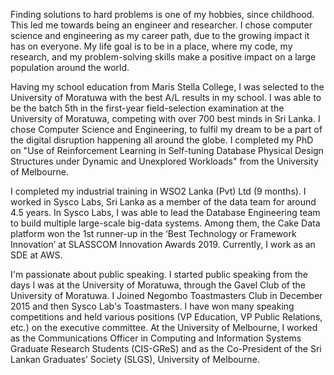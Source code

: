 Finding solutions to hard problems is one of my hobbies, since childhood. This led me towards being an engineer and researcher. I chose computer science and engineering as my career path, due to the growing impact it has on everyone. My life goal is to be in a place, where my code, my research, and my problem-solving skills make a positive impact on a large population around the world.

Having my school education from Maris Stella College, I was selected to the University of Moratuwa with the best A/L results in my school. I was able to be the batch 5th in the first-year field-selection examination at the University of Moratuwa, competing with over 700 best minds in Sri Lanka. I chose Computer Science and Engineering, to fulfil my dream to be a part of the digital disruption happening all around the globe. I completed my PhD on "Use of Reinforcement Learning in Self-tuning Database Physical Design Structures under Dynamic and Unexplored Workloads" from the University of Melbourne.

I completed my industrial training in WSO2 Lanka (Pvt) Ltd (9 months). I worked in Sysco Labs, Sri Lanka as a member of the data team for around 4.5 years. In Sysco Labs, I was able to lead the Database Engineering team to build multiple large-scale big-data systems. Among them, the Cake Data platform won the 1st runner-up in the ‘Best Technology or Framework Innovation’ at SLASSCOM Innovation Awards 2019. Currently, I work as an SDE at AWS.

I'm passionate about public speaking. I started public speaking from the days I was at the University of Moratuwa, through the Gavel Club of the University of Moratuwa. I Joined Negombo Toastmasters Club in December 2015 and then Sysco Lab's Toastmasters. I have won many speaking competitions and held various positions (VP Education, VP Public Relations, etc.) on the executive committee. At the University of Melbourne, I worked as the Communications Officer in Computing and Information Systems Graduate Research Students (CIS-GReS) and as the Co-President of the Sri Lankan Graduates’ Society (SLGS), University of Melbourne.